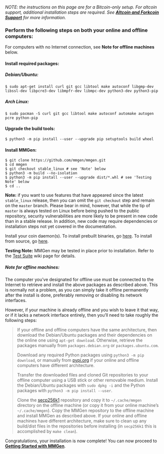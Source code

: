*NOTE: the instructions on this page are for a Bitcoin-only setup.  For
altcoin support, additional installation steps are required.  See
[**Altcoin and Forkcoin Support**][af] for more information.*

### Perform the following steps on both your online and offline computers:

For computers with no Internet connection, see **Note for offline machines** below.

#### Install required packages:

##### Debian/Ubuntu:

	$ sudo apt-get install curl git gcc libtool make autoconf libgmp-dev libssl-dev libpcre3-dev libmpfr-dev libmpc-dev python3-dev python3-pip

##### Arch Linux:

	$ sudo pacman -S curl git gcc libtool make autoconf automake autogen pcre python-pip

#### Upgrade the build tools:

	$ python3 -m pip install --user --upgrade pip setuptools build wheel

#### Install MMGen:

	$ git clone https://github.com/mmgen/mmgen.git
	$ cd mmgen
	$ git checkout stable_linux # see 'Note' below
	$ python3 -m build --no-isolation
	$ python3 -m pip install --user --upgrade dist/*.whl # see 'Testing Note' below
	$ cd ..

**Note:** if you want to use features that have appeared since the latest
`stable_linux` release, then you can omit the `git checkout` step and remain on
the `master` branch.  Please bear in mind, however, that while the tip of
`master` is always tested on Linux before being pushed to the public repository,
security vulnerabilities are more likely to be present in new code than in a
stable release.  In addition, new code may require dependencies or installation
steps not yet covered in the documentation.

Install your coin daemon(s).  To install prebuilt binaries, go [here][01].  To
install from source, go [here][02].

**Testing Note:** MMGen may be tested in place prior to installation.  Refer to
the [Test Suite][ts] wiki page for details.

##### Note for offline machines:

The computer you’ve designated for offline use must be connected to the
Internet to retrieve and install the above packages as described above.  This
is normally not a problem, as you can simply take it offline permanently after
the install is done, preferably removing or disabling its network interfaces.

However, if your machine is already offline and you wish to leave it that way,
or if it lacks a network interface entirely, then you’ll need to take roughly
the following steps:

> If your offline and offline computers have the same architecture, then
> download the Debian/Ubuntu packages and their dependencies on the online
> one using `apt-get download`.  Otherwise, retrieve the packages manually
> from `packages.debian.org` or `packages.ubuntu.com`.
>
> Download any required Python packages using `python3 -m pip download`, or
> manually from [pypi.org][pi] if your online and offline computers have
> different architecture.
>
> Transfer the downloaded files and cloned Git repositories to your offline
> computer using a USB stick or other removable medium.  Install the
> Debian/Ubuntu packages with `sudo dpkg -i` and the Python packages with
> `python3 -m pip install --user`.
>
> Clone the [secp256k1][ec] repository and copy it to `~/.cache/mmgen`
> directory on the offline machine (or copy it from your online machine’s
> `~/.cache/mmgen`).  Copy the MMGen repository to the offline machine and
> install MMGen as described above.  If your online and offline machines have
> different architecture, make sure to clean up any build/dist files in the
> repositories before installing (in `secp256k1` this is accomplished by `make
> clean`).

Congratulations, your installation is now complete!  You can now proceed to
[**Getting Started with MMGen**][gs].

[01]: Install-Bitcoind
[02]: Install-Bitcoind-from-Source-on-Debian-or-Ubuntu-Linux
[ts]: Test-Suite
[gs]: Getting-Started-with-MMGen
[pi]: https://pypi.org
[af]: Altcoin-and-Forkcoin-Support
[ec]: https://github.com/bitcoin-core/secp256k1.git
